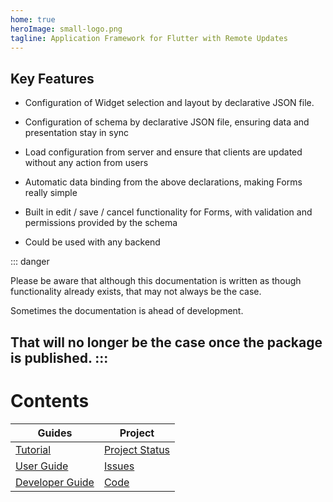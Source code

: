 ```yaml
---
home: true
heroImage: small-logo.png
tagline: Application Framework for Flutter with Remote Updates
---
```


## Key Features

- Configuration of Widget selection and layout by declarative JSON file.  

- Configuration of schema by declarative JSON file, ensuring data and presentation stay in sync

- Load configuration from server and ensure that clients are updated without any action from users

- Automatic data binding from the above declarations, making Forms really simple

- Built in edit / save / cancel functionality for Forms, with validation and permissions provided by the schema

- Could be used with any backend

::: danger

Please be aware that although this documentation is written as though functionality already exists, that may not always be the case.

Sometimes the documentation is ahead of development.

That will no longer be the case once the package is published.
:::
----


# Contents


| Guides                                       | Project                                                       |
|----------------------------------------------|---------------------------------------------------------------|
| [Tutorial](./tutorial/README.md)             | [Project Status](./status.md)                                 |
| [User Guide](user-guide/README.md)         | [Issues](https://gitlab.com/precept1/precept-client/-/issues) |
| [Developer Guide](developer-guide/README.md) | [Code](https://gitlab.com/precept1/precept-client)            |

